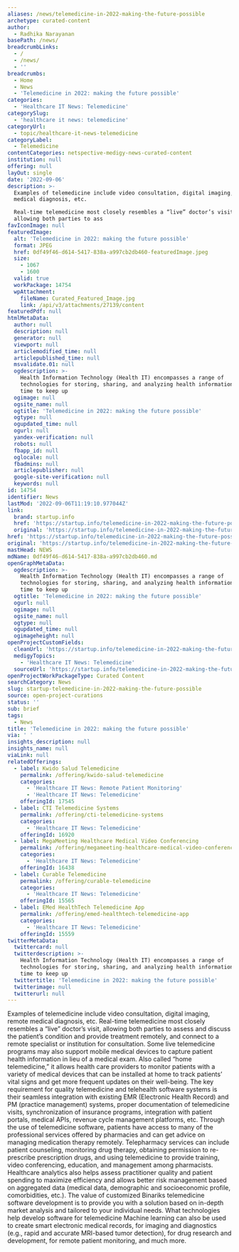 ```yaml
---
aliases: /news/telemedicine-in-2022-making-the-future-possible
archetype: curated-content
author:
  - Radhika Narayanan
basePath: /news/
breadcrumbLinks:
  - /
  - /news/
  - ''
breadcrumbs:
  - Home
  - News
  - 'Telemedicine in 2022: making the future possible'
categories:
  - 'Healthcare IT News: Telemedicine'
categorySlug:
  - 'healthcare it news: telemedicine'
categoryUrl:
  - topic/healthcare-it-news-telemedicine
categoryLabel:
  - Telemedicine
contentCategories: netspective-medigy-news-curated-content
institution: null
offering: null
layOut: single
date: '2022-09-06'
description: >-
  Examples of telemedicine include video consultation, digital imaging, remote
  medical diagnosis, etc.

  Real-time telemedicine most closely resembles a “live” doctor’s visit,
  allowing both parties to ass
favIconImage: null
featuredImage:
  alt: 'Telemedicine in 2022: making the future possible'
  format: JPEG
  href: 0df49f46-d614-5417-838a-a997cb2db460-featuredImage.jpeg
  size:
    - 1067
    - 1600
  valid: true
  workPackage: 14754
  wpAttachment:
    fileName: Curated_Featured_Image.jpg
    link: /api/v3/attachments/27139/content
featuredPdf: null
htmlMetaData:
  author: null
  description: null
  generator: null
  viewport: null
  articlemodified_time: null
  articlepublished_time: null
  msvalidate.01: null
  ogdescription: >-
    Health Information Technology (Health IT) encompasses a range of
    technologies for storing, sharing, and analyzing health information. So it's
    time to keep up
  ogimage: null
  ogsite_name: null
  ogtitle: 'Telemedicine in 2022: making the future possible'
  ogtype: null
  ogupdated_time: null
  ogurl: null
  yandex-verification: null
  robots: null
  fbapp_id: null
  oglocale: null
  fbadmins: null
  articlepublisher: null
  google-site-verification: null
  keywords: null
id: 14754
identifier: News
lastMod: '2022-09-06T11:19:10.977044Z'
link:
  brand: startup.info
  href: 'https://startup.info/telemedicine-in-2022-making-the-future-possible/'
  original: 'https://startup.info/telemedicine-in-2022-making-the-future-possible/'
href: 'https://startup.info/telemedicine-in-2022-making-the-future-possible/'
original: 'https://startup.info/telemedicine-in-2022-making-the-future-possible/'
mastHead: NEWS
mdName: 0df49f46-d614-5417-838a-a997cb2db460.md
openGraphMetaData:
  ogdescription: >-
    Health Information Technology (Health IT) encompasses a range of
    technologies for storing, sharing, and analyzing health information. So it's
    time to keep up
  ogtitle: 'Telemedicine in 2022: making the future possible'
  ogurl: null
  ogimage: null
  ogsite_name: null
  ogtype: null
  ogupdated_time: null
  ogimageheight: null
openProjectCustomFields:
  cleanUrl: 'https://startup.info/telemedicine-in-2022-making-the-future-possible/'
  medigyTopics:
    - 'Healthcare IT News: Telemedicine'
  sourceUrl: 'https://startup.info/telemedicine-in-2022-making-the-future-possible/'
openProjectWorkPackageType: Curated Content
searchCategory: News
slug: startup-telemedicine-in-2022-making-the-future-possible
source: open-project-curations
status: ''
sub: brief
tags:
  - News
title: 'Telemedicine in 2022: making the future possible'
via: ' '
insights_description: null
insights_name: null
viaLink: null
relatedOfferings:
  - label: Kwido Salud Telemedicine
    permalink: /offering/kwido-salud-telemedicine
    categories:
      - 'Healthcare IT News: Remote Patient Monitoring'
      - 'Healthcare IT News: Telemedicine'
    offeringId: 17545
  - label: CTI Telemedicine Systems
    permalink: /offering/cti-telemedicine-systems
    categories:
      - 'Healthcare IT News: Telemedicine'
    offeringId: 16920
  - label: MegaMeeting Healthcare Medical Video Conferencing
    permalink: /offering/megameeting-healthcare-medical-video-conferencing
    categories:
      - 'Healthcare IT News: Telemedicine'
    offeringId: 16438
  - label: Curable Telemedicine
    permalink: /offering/curable-telemedicine
    categories:
      - 'Healthcare IT News: Telemedicine'
    offeringId: 15565
  - label: EMed HealthTech Telemedicine App
    permalink: /offering/emed-healthtech-telemedicine-app
    categories:
      - 'Healthcare IT News: Telemedicine'
    offeringId: 15559
twitterMetaData:
  twittercard: null
  twitterdescription: >-
    Health Information Technology (Health IT) encompasses a range of
    technologies for storing, sharing, and analyzing health information. So it's
    time to keep up
  twittertitle: 'Telemedicine in 2022: making the future possible'
  twitterimage: null
  twitterurl: null
---
```

<p>Examples of telemedicine include video consultation, digital imaging, remote medical diagnosis, etc.
Real-time telemedicine most closely resembles a “live” doctor’s visit, allowing both parties to assess and discuss the patient’s condition and provide treatment remotely, and connect to a remote specialist or institution for consultation.
Some live telemedicine programs may also support mobile medical devices to capture patient health information in lieu of a medical exam.
Also called “home telemedicine,” it allows health care providers to monitor patients with a variety of medical devices that can be installed at home to track patients’ vital signs and get more frequent updates on their well-being.
The key requirement for quality telemedicine and telehealth software systems is their seamless integration with existing EMR (Electronic Health Record) and PM (practice management) systems, proper documentation of telemedicine visits, synchronization of insurance programs, integration with patient portals, medical APIs, revenue cycle management platforms, etc.
Through the use of telemedicine software, patients have access to many of the professional services offered by pharmacies and can get advice on managing medication therapy remotely.
Telepharmacy services can include patient counseling, monitoring drug therapy, obtaining permission to re-prescribe prescription drugs, and using telemedicine to provide training, video conferencing, education, and management among pharmacists.
Healthcare analytics also helps assess practitioner quality and patient spending to maximize efficiency and allows better risk management based on aggregated data (medical data, demographic and socioeconomic profile, comorbidities, etc.).
The value of customized Binariks telemedicine software development is to provide you with a solution based on in-depth market analysis and tailored to your individual needs.
What technologies help develop software for telemedicine
Machine learning can also be used to create smart electronic medical records, for imaging and diagnostics (e.g., rapid and accurate MRI-based tumor detection), for drug research and development, for remote patient monitoring, and much more.</p>